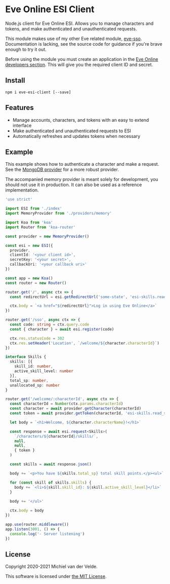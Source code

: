 # Eve Online ESI Client

Node.js client for Eve Online ESI. Allows you to manage characters and tokens,
and make authenticated and unauthenticated requests.

This module makes use of my other Eve related module, [eve-sso](https://github.com/MichielvdVelde/eve-sso).
Documentation is lacking, see the source code for guidance if you're brave enough to try it out.

Before using the module you must create an application in the
[Eve Online developers section](https://developers.eveonline.com/). This will
give you the required client ID and secret.

## Install

```
npm i eve-esi-client [--save]
```

## Features

* Manage accounts, characters, and tokens with an easy to extend interface
* Make authenticated and unauthenticated requests to ESI
* Automatically refreshes and updates tokens when necessary

## Example

This example shows how to authenticate a character and make a request.
See the [MongoDB provider](https://github.com/MichielvdVelde/eve-esi-client-mongo-provider)
for a more robust provider.

The accompanied memory provider is meant solely for development, you should not
use it in production. It can also be used as a reference implementation.

```ts
'use strict'

import ESI from './index'
import MemoryProvider from './providers/memory'

import Koa from 'koa'
import Router from 'koa-router'

const provider = new MemoryProvider()

const esi = new ESI({
  provider,
  clientId: '<your client id>',
  secretKey: '<your secret>',
  callbackUri: '<your callback uri>'
})

const app = new Koa()
const router = new Router()

router.get('/', async ctx => {
  const redirectUrl = esi.getRedirectUrl('some-state', 'esi-skills.read_skills.v1')

  ctx.body = `<a href="${redirectUrl}">Log in using Eve Online</a>`
})

router.get('/sso', async ctx => {
  const code: string = ctx.query.code
  const { character } = await esi.register(code)

  ctx.res.statusCode = 302
  ctx.res.setHeader('Location', `/welcome/${character.characterId}`)
})

interface Skills {
  skills: [{
    skill_id: number,
    active_skill_level: number
  }],
  total_sp: number,
  unallocated_sp: number
}

router.get('/welcome/:characterId', async ctx => {
  const characterId = Number(ctx.params.characterId)
  const character = await provider.getCharacter(characterId)
  const token = await provider.getToken(characterId, 'esi-skills.read_skills.v1')

  let body = `<h1>Welcome, ${character.characterName}!</h1>`

  const response = await esi.request<Skills>(
    `/characters/${characterId}/skills/`,
    null,
    null,
    { token }
  )

  const skills = await response.json()

  body += `<p>You have ${skills.total_sp} total skill points.</p><ul>`

  for (const skill of skills.skills) {
    body += `<li>${skill.skill_id}: ${skill.active_skill_level}</li>`
  }
  
  body += '</ul>'

  ctx.body = body
})

app.use(router.middleware())
app.listen(3001, () => {
  console.log('- Server listening')
})
```

## License

Copyright 2020-2021 Michiel van der Velde.

This software is licensed under [the MIT License](LICENSE).
